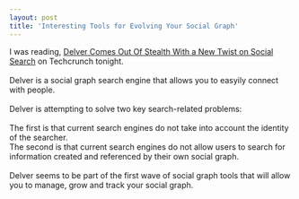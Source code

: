 ```yaml
---
layout: post
title: 'Interesting Tools for Evolving Your Social Graph'
---
```

I was reading, <a href="http://www.techcrunch.com/2008/01/28/delver-comes-out-of-stealth-with-a-new-twist-on-social-search/">Delver Comes Out Of Stealth With a New Twist on Social Search</a> on Techcrunch tonight.<br /><br />Delver is a social graph search engine that allows you to easyily connect with people.<br /><br />Delver is attempting to solve two key search-related problems:<br /><br />The first is that current search engines do not take into account the identity of the searcher.<br />The second is that current search engines do not allow users to search for information created and referenced by their own social graph.<br /><br />Delver seems to be part of the first wave of social graph tools that will allow you to manage, grow and track your social graph.